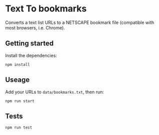 # Text To bookmarks

Converts a text list URLs to a NETSCAPE bookmark file (compatible with most browsers, i.e. Chrome).

## Getting started

Install the dependencies:
```
npm install
```

## Useage

Add your URLs to `data/bookmarks.txt`, then run:
```
npm run start
```

## Tests
```
npm run test
```
